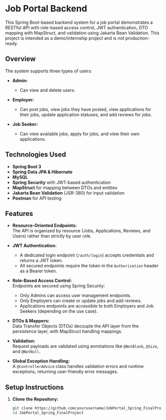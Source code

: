 # Job Portal Backend

This Spring Boot-based backend system for a job portal demonstrates a RESTful API with role-based access control, JWT authentication, DTO mapping with MapStruct, and validation using Jakarta Bean Validation. This project is intended as a demo/internship project and is not production-ready.

## Overview

The system supports three types of users:

- **Admin:**
   - Can view and delete users.

- **Employer:**
   - Can post jobs, view jobs they have posted, view applications for their jobs, update application statuses, and add reviews for jobs.

- **Job Seeker:**
   - Can view available jobs, apply for jobs, and view their own applications.

## Technologies Used

- **Spring Boot 3**
- **Spring Data JPA & Hibernate**
- **MySQL**
- **Spring Security** with JWT-based authentication
- **MapStruct** for mapping between DTOs and entities
- **Jakarta Bean Validation** (JSR-380) for input validation
- **Postman** for API testing

## Features

- **Resource-Oriented Endpoints:**  
  The API is organized by resource (Jobs, Applications, Reviews, and Users) rather than strictly by user role.

- **JWT Authentication:**
   - A dedicated login endpoint (`/auth/login`) accepts credentials and returns a JWT token.
   - All secured endpoints require the token in the `Authorization` header as a Bearer token.

- **Role-Based Access Control:**  
  Endpoints are secured using Spring Security:
   - Only Admins can access user management endpoints.
   - Only Employers can create or update jobs and add reviews.
   - Applications endpoints are accessible to both Employers and Job Seekers (depending on the use case).

- **DTOs & Mappers:**  
  Data Transfer Objects (DTOs) decouple the API layer from the persistence layer, with MapStruct handling mappings.

- **Validation:**  
  Request payloads are validated using annotations like `@NotBlank`, `@Size`, and `@NotNull`.

- **Global Exception Handling:**  
  A `@ControllerAdvice` class handles validation errors and runtime exceptions, returning user-friendly error messages.

## Setup Instructions

1. **Clone the Repository:**

   ```bash
   git clone https://github.com/yourusername/JobPortal_Spring_FinalProject.git
   cd JobPortal_Spring_FinalProject